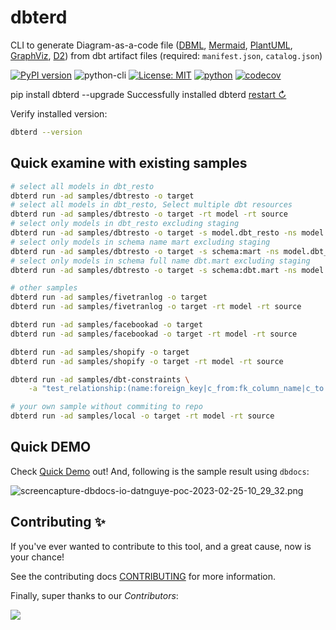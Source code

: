 # dbterd

CLI to generate Diagram-as-a-code file ([DBML](https://dbdiagram.io/d), [Mermaid](https://mermaid-js.github.io/mermaid-live-editor/), [PlantUML](https://plantuml.com/ie-diagram), [GraphViz](https://graphviz.org/), [D2](https://d2lang.com/)) from dbt artifact files (required: `manifest.json`, `catalog.json`)

[![PyPI version](https://badge.fury.io/py/dbterd.svg)](https://pypi.org/project/dbterd/)
![python-cli](https://img.shields.io/badge/CLI-Python-FFCE3E?labelColor=14354C&logo=python&logoColor=white)
[![License: MIT](https://img.shields.io/badge/License-MIT-yellow.svg)](https://opensource.org/licenses/MIT)
[![python](https://img.shields.io/badge/Python-3.9|3.10|3.11-3776AB.svg?style=flat&logo=python&logoColor=white)](https://www.python.org)
[![codecov](https://codecov.io/gh/datnguye/dbterd/branch/main/graph/badge.svg?token=N7DMQBLH4P)](https://codecov.io/gh/datnguye/dbterd)

<div class="termynal" data-termynal data-ty-typeDelay="40" data-ty-lineDelay="700">
    <span data-ty="input">pip install dbterd --upgrade</span>
    <span data-ty="progress"></span>
    <span data-ty>Successfully installed dbterd</span>
    <a href="#" data-terminal-control="">restart ↻</a>
</div>

Verify installed version:

```bash
dbterd --version
```

## Quick examine with existing samples

```bash
# select all models in dbt_resto
dbterd run -ad samples/dbtresto -o target
# select all models in dbt_resto, Select multiple dbt resources
dbterd run -ad samples/dbtresto -o target -rt model -rt source
# select only models in dbt_resto excluding staging
dbterd run -ad samples/dbtresto -o target -s model.dbt_resto -ns model.dbt_resto.staging
# select only models in schema name mart excluding staging
dbterd run -ad samples/dbtresto -o target -s schema:mart -ns model.dbt_resto.staging
# select only models in schema full name dbt.mart excluding staging
dbterd run -ad samples/dbtresto -o target -s schema:dbt.mart -ns model.dbt_resto.staging

# other samples
dbterd run -ad samples/fivetranlog -o target
dbterd run -ad samples/fivetranlog -o target -rt model -rt source

dbterd run -ad samples/facebookad -o target
dbterd run -ad samples/facebookad -o target -rt model -rt source

dbterd run -ad samples/shopify -o target
dbterd run -ad samples/shopify -o target -rt model -rt source

dbterd run -ad samples/dbt-constraints \
    -a "test_relationship:(name:foreign_key|c_from:fk_column_name|c_to:pk_column_name)"

# your own sample without commiting to repo
dbterd run -ad samples/local -o target -rt model -rt source
```

## Quick DEMO

Check [Quick Demo](https://dbterd.datnguyen.de/latest/nav/guide/targets/generate-dbml.html) out! And, following is the sample result using `dbdocs`:

![screencapture-dbdocs-io-datnguye-poc-2023-02-25-10_29_32.png](https://raw.githubusercontent.com/datnguye/dbterd/main/assets/images/screencapture-dbdocs-io-datnguye-poc-2023-02-25-10_29_32.png)

## Contributing ✨

If you've ever wanted to contribute to this tool, and a great cause, now is your chance!

See the contributing docs [CONTRIBUTING](https://dbterd.datnguyen.de/latest/nav/development/contributing-guide.html) for more information.

Finally, super thanks to our *Contributors*:

<a href="https://github.com/datnguye/dbterd/graphs/contributors">
  <img src="https://contrib.rocks/image?repo=datnguye/dbterd" />
</a>
